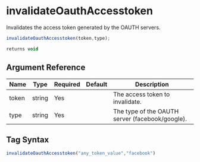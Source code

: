 # invalidateOauthAccesstoken

Invalidates the access token generated by the OAUTH servers.

```javascript
invalidateOauthAccesstoken(token,type);
```

```javascript
returns void
```

## Argument Reference

| Name | Type | Required | Default | Description |
| --- | --- | --- | --- | --- |
| token | string | Yes |  | The access token to invalidate. |
| type | string | Yes |  | The type of the OAUTH server (facebook/google). |

## Tag Syntax

```javascript
invalidateOauthAccesstoken("any_token_value","facebook")
```
